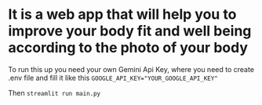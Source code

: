 # It is a web app that will help you to improve your body fit and well being according to the photo of your body

To run this up you need your own Gemini Api Key, where you need to create .env file and fill it like this ```GOOGLE_API_KEY="YOUR_GOOGLE_API_KEY"```

Then ```streamlit run main.py```